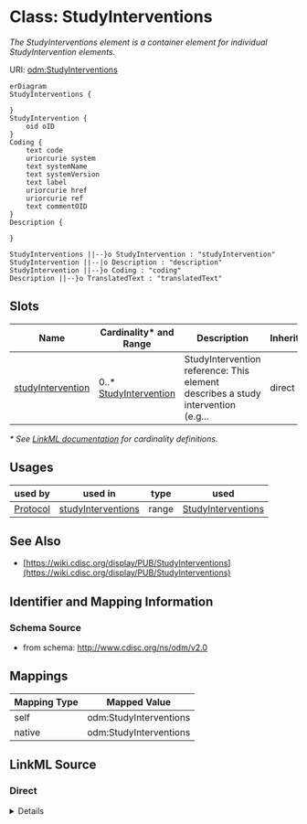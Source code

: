 # Class: StudyInterventions

_The StudyInterventions element is a container element for individual StudyIntervention elements._




URI: [odm:StudyInterventions](http://www.cdisc.org/ns/odm/v2.0/StudyInterventions)


```mermaid
erDiagram
StudyInterventions {

}
StudyIntervention {
    oid oID  
}
Coding {
    text code  
    uriorcurie system  
    text systemName  
    text systemVersion  
    text label  
    uriorcurie href  
    uriorcurie ref  
    text commentOID  
}
Description {

}

StudyInterventions ||--}o StudyIntervention : "studyIntervention"
StudyIntervention ||--|o Description : "description"
StudyIntervention ||--}o Coding : "coding"
Description ||--}o TranslatedText : "translatedText"

```



<!-- no inheritance hierarchy -->


## Slots

| Name | Cardinality* and Range | Description | Inheritance |
| ---  | --- | --- | --- |
| [studyIntervention](studyIntervention.md) | 0..* <br/> [StudyIntervention](StudyIntervention.md) | StudyIntervention reference: This element describes a study intervention (e.g... | direct |

_* See [LinkML documentation](https://linkml.io/linkml/schemas/slots.html#slot-cardinality) for cardinality definitions._




## Usages

| used by | used in | type | used |
| ---  | --- | --- | --- |
| [Protocol](Protocol.md) | [studyInterventions](studyInterventions.md) | range | [StudyInterventions](StudyInterventions.md) |






## See Also

* [https://wiki.cdisc.org/display/PUB/StudyInterventions](https://wiki.cdisc.org/display/PUB/StudyInterventions)

## Identifier and Mapping Information







### Schema Source


* from schema: http://www.cdisc.org/ns/odm/v2.0





## Mappings

| Mapping Type | Mapped Value |
| ---  | ---  |
| self | odm:StudyInterventions |
| native | odm:StudyInterventions |





## LinkML Source

<!-- TODO: investigate https://stackoverflow.com/questions/37606292/how-to-create-tabbed-code-blocks-in-mkdocs-or-sphinx -->

### Direct

<details>
```yaml
name: StudyInterventions
description: The StudyInterventions element is a container element for individual
  StudyIntervention elements.
from_schema: http://www.cdisc.org/ns/odm/v2.0
see_also:
- https://wiki.cdisc.org/display/PUB/StudyInterventions
rank: 1000
slots:
- studyIntervention
slot_usage:
  studyIntervention:
    name: studyIntervention
    multivalued: true
    domain_of:
    - StudyInterventions
    range: StudyIntervention
    inlined: true
    inlined_as_list: true
class_uri: odm:StudyInterventions

```
</details>

### Induced

<details>
```yaml
name: StudyInterventions
description: The StudyInterventions element is a container element for individual
  StudyIntervention elements.
from_schema: http://www.cdisc.org/ns/odm/v2.0
see_also:
- https://wiki.cdisc.org/display/PUB/StudyInterventions
rank: 1000
slot_usage:
  studyIntervention:
    name: studyIntervention
    multivalued: true
    domain_of:
    - StudyInterventions
    range: StudyIntervention
    inlined: true
    inlined_as_list: true
attributes:
  studyIntervention:
    name: studyIntervention
    description: 'StudyIntervention reference: This element describes a study intervention
      (e.g., medication, treatment, therapy) for the clinical study. The human-readable
      description is provided in the Description element. The Coding element can be
      used to provide a machine-readable code for the indication (e.g., ATC M01AE01
      code for "Ibuprofen" when used as a nonsteroidal anti-inflammatory drug).'
    from_schema: http://www.cdisc.org/ns/odm/v2.0
    rank: 1000
    multivalued: true
    identifier: false
    alias: studyIntervention
    owner: StudyInterventions
    domain_of:
    - StudyInterventions
    range: StudyIntervention
    inlined: true
    inlined_as_list: true
class_uri: odm:StudyInterventions

```
</details>